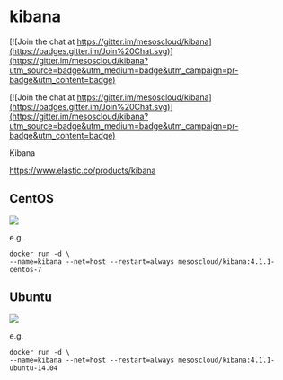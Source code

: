 # kibana

[![Join the chat at https://gitter.im/mesoscloud/kibana](https://badges.gitter.im/Join%20Chat.svg)](https://gitter.im/mesoscloud/kibana?utm_source=badge&utm_medium=badge&utm_campaign=pr-badge&utm_content=badge)

[![Join the chat at https://gitter.im/mesoscloud/kibana](https://badges.gitter.im/Join%20Chat.svg)](https://gitter.im/mesoscloud/kibana?utm_source=badge&utm_medium=badge&utm_campaign=pr-badge&utm_content=badge)

Kibana

https://www.elastic.co/products/kibana

## CentOS

[![](https://badge.imagelayers.io/mesoscloud/kibana:4.1.1-centos-7.svg)](https://imagelayers.io/?images=mesoscloud/kibana:4.1.1-centos-7)

e.g.

```
docker run -d \
--name=kibana --net=host --restart=always mesoscloud/kibana:4.1.1-centos-7
```

## Ubuntu

[![](https://badge.imagelayers.io/mesoscloud/kibana:4.1.1-ubuntu-14.04.svg)](https://imagelayers.io/?images=mesoscloud/kibana:4.1.1-ubuntu-14.04)

e.g.

```
docker run -d \
--name=kibana --net=host --restart=always mesoscloud/kibana:4.1.1-ubuntu-14.04
```
